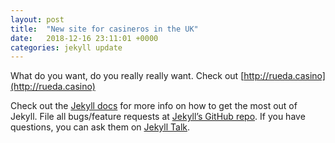 ```yaml
---
layout: post
title:  "New site for casineros in the UK"
date:   2018-12-16 23:11:01 +0000
categories: jekyll update
---
```

What do you want, do you really really want. Check out [http://rueda.casino](http://rueda.casino)

Check out the [Jekyll docs][jekyll-docs] for more info on how to get the most out of Jekyll. File all bugs/feature requests at [Jekyll’s GitHub repo][jekyll-gh]. If you have questions, you can ask them on [Jekyll Talk][jekyll-talk].

[jekyll-docs]: https://jekyllrb.com/docs/home
[jekyll-gh]:   https://github.com/jekyll/jekyll
[jekyll-talk]: https://talk.jekyllrb.com/
